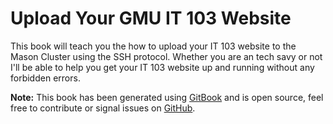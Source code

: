Upload Your GMU IT 103 Website
======

This book will teach you the how to upload your IT 103 website to the Mason Cluster using the SSH protocol. Whether you are an tech savy or not I'll be able to help you get your IT 103 website up and running without any forbidden errors.

**Note:** This book has been generated using [GitBook](http://www.gitbook.io) and is open source, feel free to contribute or signal issues on [GitHub](https://github.com/the-ben-waters/it103.tutorial).
